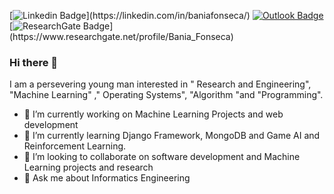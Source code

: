 [![Linkedin Badge](https://img.shields.io/badge/-baniafonseca-blue?style=for-the-badge&logo=Linkedin&logoColor=white&link="https://linkedin.com/in/baniafonseca/")](https://linkedin.com/in/baniafonseca/)
[![Outlook Badge](https://img.shields.io/badge/-baniafonseca@outlook.com-blue?style=for-the-badge&labelColor=blue&logoColor=white&color=blue&logo=Microsoft%20Outlook&logoColor=blue)](mailto:baniafonseca@outlook.com)
[![ResearchGate Badge](https://img.shields.io/badge/-ResearchGate-black?style=for-the-badge&labelColor=black&logoColor=white&color=black&logo=ResearchGate&logoColor=white&link="https://www.researchgate.net/profile/Bania_Fonseca/")](https://www.researchgate.net/profile/Bania_Fonseca)

### Hi there 👋

I am a  persevering young man interested in " Research and Engineering", "Machine Learning" ," Operating Systems", "Algorithm "and "Programming".

- 🔭 I’m currently working on Machine Learning Projects and web development
- 🌱 I’m currently learning  Django Framework, MongoDB and Game AI and Reinforcement Learning.
- 👯 I’m looking to collaborate on software development and Machine Learning projects and research
- 💬 Ask me about Informatics Engineering 

